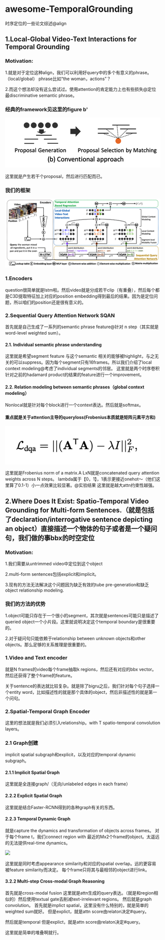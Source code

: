# awesome-TemporalGrounding
时序定位的一些论文综述@align

## 1.Local-Global Video-Text Interactions for Temporal Grounding
### Motivation:
1.就是对于定位这种align，我们可以利用好query中的多个有意义的phrase。（local/global）
phrase比如“the woman，actions”？

2.而这个想法却没有这么尝试过。使用attention的肯定能力上也有些损失@定位最discriminative semantic phrase。

### 经典的framework见这里的figure b'
![](TGtraditional.png)

这里就是产生若干个proposal，然后进行匹配而已。

### 我们的框架
![](LocalGlobal.png)

### 1.Encoders
question很简单就是lstm啦。然后video就是分成若干clip（有重叠），然后每个都是C3D提取特征加上对应的position embedding得到最后的结果。因为是定位问题，所以咱们的position还是很有意义的。

### 2.Sequential Query Attention Network SQAN
首先就是自己生成了一系列的semantic phrase feature@针对
n step（其实就是word-level weighted sum）。

#### 2.1. Individual semantic phrase understanding
这里就是希望segment feature 与这个semantic 相关的能够被highlight，与之无关的可以suppress。因为每个segment只有16frames。所以我们介绍了local context modeling@考虑了individual segments的邻居。
这里就是两个时序卷积针对之前的hadamard product的结果的feature进行一个improvement。

#### 2.2. Relation modeling between semantic phrases（global context modeling）
Nonlocal就是针对每个block进行一个context表达。然后就是softmax。

#### 重点就是关于attention主导的queryloss(Frobenius本质就是矩阵元素平方和)
![](AttnLoss.png)

这里就是Frobenius norm of a matrix.A LxN就是concatenated query attention weights across N steps。
lambda属于【0，1】，1表示更接近onehot～（他们这里算了0.1-1）小一点效果比较显著。@实验结果
这里就是越大attn约束性越强。

## 2.Where Does It Exist: Spatio-Temporal Video Grounding for Multi-form Sentences.（就是包括了declaration/interrogative sentence depicting an object）直接描述一个物体的句子或者是一个疑问句，我们做的事bbx的时空定位
### Motivation:
1.我们需要从untrimmed video中定位到这个object

2.multi-form sentences包括explicit和implicit。

3.现有的方法无法解决这个问题因为缺乏有效的tube pre-generation和缺乏object relationship modeling.

### 我们的方法的优势
1.object可能只存在于一个很小的segment，其次就是sentences可能只是描述了queried object一个小片段。这里就说明决定这个temporal boundary是很重要的。

2.对于疑问句只能依赖于relationship between unknown objects和other objects。那么足够的关系推理是很重要的。

### 1.Video and Text encoder
就是N frames的video每个frame抽取k regions，然后还有对应的bbx vector。然后还获得了整个frame的feature。

关于sentence的表达就比较复杂。就是除了bigru之后，我们针对每个句子选择一个entity word，比如描述性的就是那个具体的object，然后非描述性的就是第一个问句。

### 2.Spatial-Temporal Graph Encoder
这里的想法就是我们必须引入relationship。with T spatio-temporal convolution layers。

### 2.1 Graph创建
implicit spatial subgraph和explicit，以及对应的temporal dynamic subgraph。

#### 2.1.1 Implicit Spatial Graph
这里就是全连接graph/（无向/unlabeled edges in each frame）

#### 2.2.2 Explicit Spatial Graph
这里就是结合Faster-RCNN得到的各种graph有关的东西。

#### 2.2.3 Temporal Dynamic Graph
就是capture the dynamics and transformation of objects across frames。
对于每个frame t，我们connect region with 最近的Mx2个frame的object。太遥远的无法提供real-time dynamics。

![](edge.png)

这里就是同时考虑appearance similarity和对应的spatial overlap。远的更容易被feature similarity而决定。
每个frame只将其与最相邻的object进行link。

#### 3.2.2 Multi-step Cross-modal Graph Reasoning
首先就是cross-modal fusion
  这里就是attn生成的query表达。（就是和region相似的）然后使用textual gate去削减text-irrelevant regions。
然后就是graph convolution。
  首先就是implict spatial，这里没有什么特别的，就是简单的weighted sum就好。
  但是explict，就是attn score由relaton决定#query。

然后就是temporal
  但是explict，就是attn score由relaton决定#query。
 
这里就是简单的堆叠啊就行。


